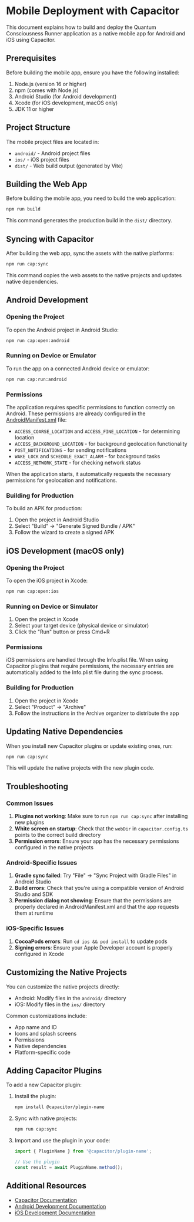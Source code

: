 # Mobile Deployment with Capacitor

This document explains how to build and deploy the Quantum Consciousness Runner application as a native mobile app for Android and iOS using Capacitor.

## Prerequisites

Before building the mobile app, ensure you have the following installed:

1. Node.js (version 16 or higher)
2. npm (comes with Node.js)
3. Android Studio (for Android development)
4. Xcode (for iOS development, macOS only)
5. JDK 11 or higher

## Project Structure

The mobile project files are located in:
- `android/` - Android project files
- `ios/` - iOS project files
- `dist/` - Web build output (generated by Vite)

## Building the Web App

Before building the mobile app, you need to build the web application:

```bash
npm run build
```

This command generates the production build in the `dist/` directory.

## Syncing with Capacitor

After building the web app, sync the assets with the native platforms:

```bash
npm run cap:sync
```

This command copies the web assets to the native projects and updates native dependencies.

## Android Development

### Opening the Project

To open the Android project in Android Studio:

```bash
npm run cap:open:android
```

### Running on Device or Emulator

To run the app on a connected Android device or emulator:

```bash
npm run cap:run:android
```

### Permissions

The application requires specific permissions to function correctly on Android. These permissions are already configured in the [AndroidManifest.xml](file://e:/DevBuild/AI/AI%20Running/saraylo_web_app/android/app/src/main/AndroidManifest.xml) file:

- `ACCESS_COARSE_LOCATION` and `ACCESS_FINE_LOCATION` - for determining location
- `ACCESS_BACKGROUND_LOCATION` - for background geolocation functionality
- `POST_NOTIFICATIONS` - for sending notifications
- `WAKE_LOCK` and `SCHEDULE_EXACT_ALARM` - for background tasks
- `ACCESS_NETWORK_STATE` - for checking network status

When the application starts, it automatically requests the necessary permissions for geolocation and notifications.

### Building for Production

To build an APK for production:

1. Open the project in Android Studio
2. Select "Build" → "Generate Signed Bundle / APK"
3. Follow the wizard to create a signed APK

## iOS Development (macOS only)

### Opening the Project

To open the iOS project in Xcode:

```bash
npm run cap:open:ios
```

### Running on Device or Simulator

1. Open the project in Xcode
2. Select your target device (physical device or simulator)
3. Click the "Run" button or press Cmd+R

### Permissions

iOS permissions are handled through the Info.plist file. When using Capacitor plugins that require permissions, the necessary entries are automatically added to the Info.plist file during the sync process.

### Building for Production

1. Open the project in Xcode
2. Select "Product" → "Archive"
3. Follow the instructions in the Archive organizer to distribute the app

## Updating Native Dependencies

When you install new Capacitor plugins or update existing ones, run:

```bash
npm run cap:sync
```

This will update the native projects with the new plugin code.

## Troubleshooting

### Common Issues

1. **Plugins not working**: Make sure to run `npm run cap:sync` after installing new plugins
2. **White screen on startup**: Check that the `webDir` in `capacitor.config.ts` points to the correct build directory
3. **Permission errors**: Ensure your app has the necessary permissions configured in the native projects

### Android-Specific Issues

1. **Gradle sync failed**: Try "File" → "Sync Project with Gradle Files" in Android Studio
2. **Build errors**: Check that you're using a compatible version of Android Studio and SDK
3. **Permission dialog not showing**: Ensure that the permissions are properly declared in AndroidManifest.xml and that the app requests them at runtime

### iOS-Specific Issues

1. **CocoaPods errors**: Run `cd ios && pod install` to update pods
2. **Signing errors**: Ensure your Apple Developer account is properly configured in Xcode

## Customizing the Native Projects

You can customize the native projects directly:

- Android: Modify files in the `android/` directory
- iOS: Modify files in the `ios/` directory

Common customizations include:
- App name and ID
- Icons and splash screens
- Permissions
- Native dependencies
- Platform-specific code

## Adding Capacitor Plugins

To add a new Capacitor plugin:

1. Install the plugin:
   ```bash
   npm install @capacitor/plugin-name
   ```

2. Sync with native projects:
   ```bash
   npm run cap:sync
   ```

3. Import and use the plugin in your code:
   ```typescript
   import { PluginName } from '@capacitor/plugin-name';
   
   // Use the plugin
   const result = await PluginName.method();
   ```

## Additional Resources

- [Capacitor Documentation](https://capacitorjs.com/docs)
- [Android Development Documentation](https://developer.android.com/docs)
- [iOS Development Documentation](https://developer.apple.com/documentation/)